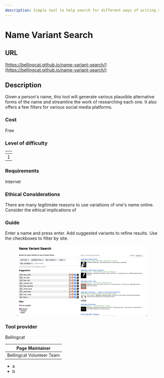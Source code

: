 ```yaml
---
description: Simple tool to help search for different ways of writing a name.
---
```


# Name Variant Search

## URL

[https://bellingcat.github.io/name-variant-search/](https://bellingcat.github.io/name-variant-search/)

## Description <a href="#description" id="description"></a>

Given a person's name, this tool will generate various plausible alternative forms of the name and streamline the work of researching each one. It also offers a few filters for various social media platforms.

### Cost <a href="#is-it-free" id="is-it-free"></a>

Free

### Level of difficulty <a href="#level-of-difficulty" id="level-of-difficulty"></a>

<table data-header-hidden><thead><tr><th data-type="rating" data-max="5"></th></tr></thead><tbody><tr><td>1</td></tr></tbody></table>

### Requirements <a href="#requirements" id="requirements"></a>

Internet

### Ethical Considerations <a href="#ethical-considerations" id="ethical-considerations"></a>

There are many legitimate reasons to use variations of one's name online. Consider the ethical implications of

### Guide <a href="#guide" id="guide"></a>

Enter a name and press enter. Add suggested variants to refine results. Use the checkboxes to filter by site.

<figure><img src=".gitbook/assets/Screenshot 2024-01-25 at 16.58.10.png" alt=""><figcaption></figcaption></figure>

### Tool provider <a href="#tool-provider" id="tool-provider"></a>

Bellingcat

| Page Maintainer           |
| ------------------------- |
| Bellingcat Volunteer Team |

* a
* b
